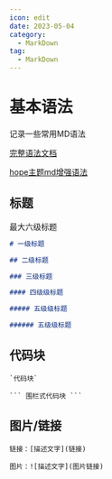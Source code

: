 ```yaml
---
icon: edit
date: 2023-05-04
category:
  - MarkDown
tag:
  - MarkDown
---
```


# 基本语法

记录一些常用MD语法

[完整语法文档](https://markdown.com.cn/)

[hope主题md增强语法](https://theme-hope.vuejs.press/zh/guide/markdown/intro.html)

<!-- more -->

## 标题

最大六级标题

```markdown
# 一级标题

## 二级标题

### 三级标题

#### 四级级标题

##### 五级级标题

###### 五级级标题
```

## 代码块

`` `代码块` ``

`` ``` 围栏式代码块 ``` ``

## 图片/链接

`` 链接：[描述文字](链接) ``

`` 图片：![描述文字](图片链接) ``